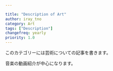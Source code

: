 ```yaml
---

title: "Description of Art"
author: iray_tno
category: Art
tags: ["Description"]
changefreq: yearly
priority: 1.0
---
```


このカテゴリーには芸術についての記事を書きます。

音楽の動画紹介が中心になります。
